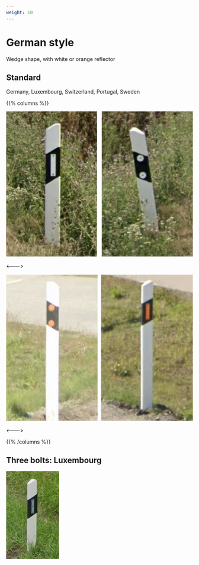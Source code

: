 ```yaml
---
weight: 10
---
```


# German style

Wedge shape, with white or orange reflector

## Standard

Germany, Luxembourg, Switzerland, Portugal, Sweden

{{% columns %}}

<img src="bollard-de.png" class="img-md" />

<--->

<img src="bollard-se.png" class="img-md" />

<--->

{{% /columns %}}

## Three bolts: Luxembourg

<img src="bollard-lu.png" class="img-sm" />
